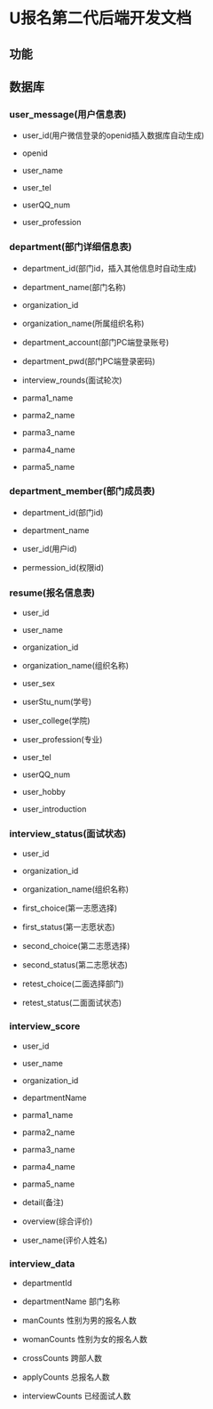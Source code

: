# U报名第二代后端开发文档

## 功能

## 数据库

### user_message(用户信息表)

* user_id(用户微信登录的openid插入数据库自动生成)

* openid

* user_name

* user_tel

* userQQ_num

* user_profession

### department(部门详细信息表)

* department_id(部门id，插入其他信息时自动生成)

* department_name(部门名称)

* organization_id

* organization_name(所属组织名称)

* department_account(部门PC端登录账号)

* department_pwd(部门PC端登录密码)

* interview_rounds(面试轮次)

* parma1_name

* parma2_name

* parma3_name

* parma4_name

* parma5_name

### department_member(部门成员表)

* department_id(部门id)

* department_name

* user_id(用户id)

* permession_id(权限id)

### resume(报名信息表)

* user_id

* user_name

* organization_id

* organization_name(组织名称)

* user_sex

* userStu_num(学号)

* user_college(学院)

* user_profession(专业)

* user_tel

* userQQ_num

* user_hobby

* user_introduction

### interview_status(面试状态)

* user_id

* organization_id

* organization_name(组织名称)

* first_choice(第一志愿选择)

* first_status(第一志愿状态)

* second_choice(第二志愿选择)

* second_status(第二志愿状态)

* retest_choice(二面选择部门)

* retest_status(二面面试状态)

### interview_score

* user_id

* user_name

* organization_id

* departmentName

* parma1_name

* parma2_name

* parma3_name

* parma4_name

* parma5_name

* detail(备注)

* overview(综合评价)

* user_name(评价人姓名)

### interview_data

* departmentId

* departmentName 部门名称

* manCounts 性别为男的报名人数

* womanCounts 性别为女的报名人数

* crossCounts 跨部人数

* applyCounts 总报名人数

* interviewCounts 已经面试人数
